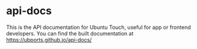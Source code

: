 # api-docs

This is the API documentation for Ubuntu Touch, useful for app or frontend developers. You can find the built documentation at https://ubports.github.io/api-docs/